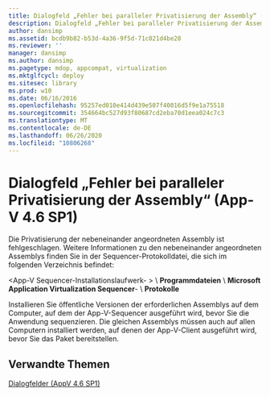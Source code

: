 ```yaml
---
title: Dialogfeld „Fehler bei paralleler Privatisierung der Assembly“ (App-V 4.6 SP1)
description: Dialogfeld „Fehler bei paralleler Privatisierung der Assembly“ (App-V 4.6 SP1)
author: dansimp
ms.assetid: bcdb9b82-b53d-4a36-9f5d-71c021d4be28
ms.reviewer: ''
manager: dansimp
ms.author: dansimp
ms.pagetype: mdop, appcompat, virtualization
ms.mktglfcycl: deploy
ms.sitesec: library
ms.prod: w10
ms.date: 06/16/2016
ms.openlocfilehash: 95257ed010e414d439e507f40016d5f9e1a75518
ms.sourcegitcommit: 354664bc527d93f80687cd2eba70d1eea024c7c3
ms.translationtype: MT
ms.contentlocale: de-DE
ms.lasthandoff: 06/26/2020
ms.locfileid: "10806268"
---
```

# Dialogfeld „Fehler bei paralleler Privatisierung der Assembly“ (App-V 4.6 SP1)


Die Privatisierung der nebeneinander angeordneten Assembly ist fehlgeschlagen. Weitere Informationen zu den nebeneinander angeordneten Assemblys finden Sie in der Sequencer-Protokolldatei, die sich im folgenden Verzeichnis befindet:

&lt;App-V Sequencer-Installationslaufwerk- &gt;  \\ **Programmdateien**  \\  **Microsoft Application Virtualization Sequencer**-  \\  **Protokolle**

Installieren Sie öffentliche Versionen der erforderlichen Assemblys auf dem Computer, auf dem der App-V-Sequencer ausgeführt wird, bevor Sie die Anwendung sequenzieren. Die gleichen Assemblys müssen auch auf allen Computern installiert werden, auf denen der App-V-Client ausgeführt wird, bevor Sie das Paket bereitstellen.

## Verwandte Themen


[Dialogfelder (AppV 4.6 SP1)](dialog-boxes--appv-46-sp1-.md)

 

 





